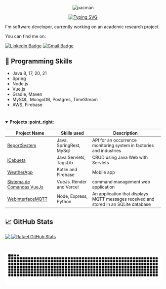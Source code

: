 <p align="center">
  <img src="https://github.com/user-attachments/assets/279348ec-0c15-46cd-a4e1-bb29a9dc9ad5" alt="pacman">
</p>

<div align="center">
  <a href="https://git.io/typing-svg">
    <img src="https://readme-typing-svg.demolab.com?font=Fira+Code&weight=500&size=22&pause=1000&color=ffffff&center=true&vCenter=true&random=false&width=524&lines=%E2%8A%B9+Hi,+I'm+Rafael+Moraes!+%CB%99%E1%B5%95%CB%99+%E2%8A%B9+" alt="Typing SVG">
  </a>
</div>

I'm software developer, currently working on an academic research project.

You can find me on:

[![Linkedin Badge](https://img.shields.io/badge/-RafaelMoraes-blue?style=flat-square&logo=Linkedin&logoColor=white&link=https://www.linkedin.com/in/rafaelmoraes05)](https://www.linkedin.com/in/rafaelmoraes05)  [![Gmail Badge](https://img.shields.io/badge/-rafaelmoraes005@gmail.com-c14438?style=flat-square&logo=Gmail&logoColor=white&link=mailto:rafaelmoraes005@gmail.com)](mailto:rafaelmoraes005@gmail.com)

## 🔧 Programming Skills
* Java 8, 17, 20, 21
* Spring
* Node.js
* Vue.js
* Gradle, Maven
* MySQL, MongoDB, Postgres, TimeStream
* AWS, Firebase

#

<details open>
<summary><b> Projects :point_right:</b></summary>
<table>
  <thead>
    <tr>
      <th>Project Name</th>
      <th>Skills used</th>
      <th>Description</th>
    </tr>
  </thead>
  <tbody>
    <tr>
      <td><a href='https://github.com/Rafaelmoraes05/ReportSystem'>ReportSystem</a></td>
      <td>Java, SpringRest, MySql</td>
      <td>API for an occurrence monitoring system in factories and industries</td>
    </tr>
    <tr>
      <td><a href='https://github.com/Rafaelmoraes05/iCabueta'>iCabueta</a></td>
      <td>Java Servlets, TagsLib</td>
      <td>CRUD using Java Web with Servlets</td>
    </tr>
    <tr>
      <td><a href='https://github.com/Rafaelmoraes05/WeatherApp'>WeatherApp</a></td>
      <td>Kotlin and Firebase</td>
      <td>Mobile app </td>
    </tr>
     <tr>
      <td><a href='https://github.com/Rafaelmoraes05/Sistema_de_Comandas_VueJs'>Sistema de Comandas VueJs</a></td>
      <td>VueJs. Render and Vercel</td>
      <td>command management web application</td>
    </tr>
    <tr>
      <td><a href='https://github.com/Rafaelmoraes05/WebInterfaceMQTT'>WebInterfaceMQTT</a></td>
      <td>Node, Express, Python</td>
      <td>An application that displays MQTT messages received and stored in an SQLite database</td>
    </tr>
    
  </tbody>
</table>
</details>

## &#x1f4c8; GitHub Stats

<a href="https://github.com/rafaelmoraes05">
  <img align="center" src="https://github-readme-stats.vercel.app/api/top-langs/?username=rafaelmoraes05&hide=css,html&theme=dracula" />
</a>
<a href="https://github.com/rafaelmoraes05">
  <img align="center" src="https://github-readme-stats.vercel.app/api?username=rafaelmoraes05&show_icons=true&&theme=dracula" alt="Rafael GitHub Stats" />
</a>

#

<picture align="center">
  <source media="(prefers-color-scheme: dark)" srcset="https://raw.githubusercontent.com/rafaelmoraes05/rafaelmoraes05/output/github-contribution-grid-snake-dark.svg">
  <source media="(prefers-color-scheme: light)" srcset="https://raw.githubusercontent.com/rafaelmoraes05/rafaelmoraes05/output/github-contribution-grid-snake-dark.svg">
  <img align="center" alt="github contribution grid snake animation" src="https://raw.githubusercontent.com/rafaelmoraes05/rafaelmoraes05/output/github-contribution-grid-snake.svg">
</picture>
